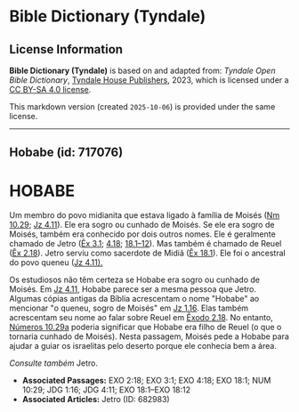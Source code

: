 # Bible Dictionary (Tyndale)

## License Information

**Bible Dictionary (Tyndale)** is based on and adapted from: _Tyndale Open Bible Dictionary_, [Tyndale House Publishers](https://tyndaleopenresources.com/), 2023, which is licensed under a [CC BY-SA 4.0 license](https://creativecommons.org/licenses/by-sa/4.0/legalcode.en).

This markdown version (created `2025-10-06`) is provided under the same license.



--------------------------------

## Hobabe (id: 717076)

HOBABE
======

Um membro do povo midianita que estava ligado à família de Moisés ([Nm 10\.29](https://ref.ly/Num10:29); [Jz 4\.11](https://ref.ly/Judg4:11)). Ele era sogro ou cunhado de Moisés. Se ele era sogro de Moisés, também era conhecido por dois outros nomes. Ele é geralmente chamado de Jetro ([Êx 3\.1](https://ref.ly/Exod3:1); [4\.18](https://ref.ly/Exod4:18); [18\.1–12](https://ref.ly/Exod18:1-Exod18:12)). Mas também é chamado de Reuel ([Êx 2\.18](https://ref.ly/Exod2:18)). Jetro serviu como sacerdote de Midiã ([Êx 18\.1](https://ref.ly/Exod18:1)). Ele foi o ancestral do povo queneu ([Jz 4\.11\).](https://ref.ly/Judg4:11)

Os estudiosos não têm certeza se Hobabe era sogro ou cunhado de Moisés. Em [Jz 4\.11](https://ref.ly/Judg4:11), Hobabe parece ser a mesma pessoa que Jetro. Algumas cópias antigas da Bíblia acrescentam o nome "Hobabe" ao mencionar "o queneu, sogro de Moisés" em [Jz 1\.16](https://ref.ly/Judg1:16). Elas também acrescentam seu nome ao falar sobre Reuel em [Êxodo 2\.18](https://ref.ly/Exod2:18). No entanto, [Números 10\.29a](https://ref.ly/Num10:29) poderia significar que Hobabe era filho de Reuel (o que o tornaria cunhado de Moisés). Nesta passagem, Moisés pede a Hobabe para ajudar a guiar os israelitas pelo deserto porque ele conhecia bem a área.

*Consulte também* Jetro.

* **Associated Passages:** EXO 2:18; EXO 3:1; EXO 4:18; EXO 18:1; NUM 10:29; JDG 1:16; JDG 4:11; EXO 18:1–EXO 18:12
* **Associated Articles:** Jetro (ID: 682983)

